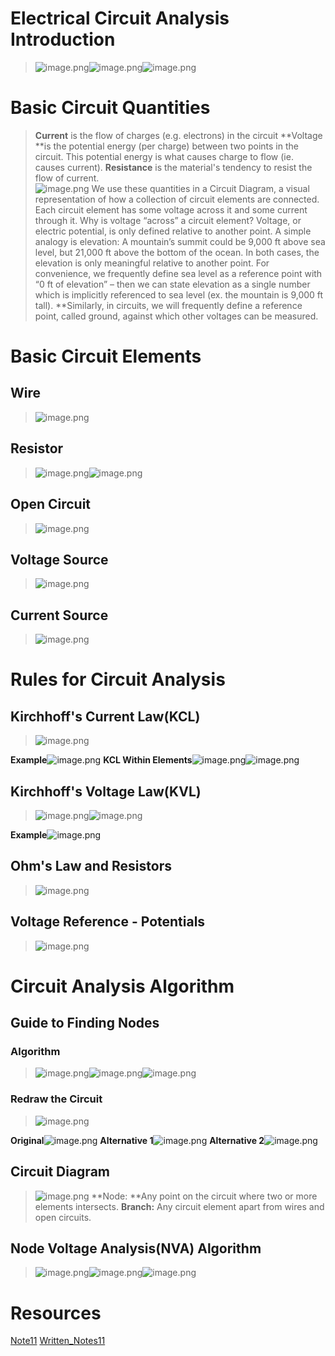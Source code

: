 
# Electrical Circuit Analysis Introduction
> ![image.png](1_Circuit_Analysis_Node_Voltage.assets/20230302_1059197671.png)![image.png](1_Circuit_Analysis_Node_Voltage.assets/20230302_1059198617.png)![image.png](1_Circuit_Analysis_Node_Voltage.assets/20230302_1059191750.png)



# Basic Circuit Quantities
> **Current** is the flow of charges (e.g. electrons) in the circuit
> **Voltage **is the potential energy (per charge) between two points in the circuit. This potential energy is what causes charge to flow (ie. causes current). 
> **Resistance** is the material's tendency to resist the flow of current.  
> ![image.png](1_Circuit_Analysis_Node_Voltage.assets/20230302_1059209763.png)
> We use these quantities in a Circuit Diagram, a visual representation of how a collection of circuit elements are connected. Each circuit element has some voltage across it and some current through it. 
> Why is voltage “across” a circuit element? 
> Voltage, or electric potential, is only defined relative to another point. A simple analogy is elevation: A mountain’s summit could be 9,000 ft above sea level, but 21,000 ft above the bottom of the ocean. In both cases, the elevation is only meaningful relative to another point. 
> For convenience, we frequently define sea level as a reference point with “0 ft of elevation” – then we can state elevation as a single number which is implicitly referenced to sea level (ex. the mountain is 9,000 ft tall). 
> **Similarly, in circuits, we will frequently define a reference point, called ground, against which other voltages can be measured.  



# Basic Circuit Elements
## Wire
> ![image.png](1_Circuit_Analysis_Node_Voltage.assets/20230302_1059201190.png)



## Resistor
> ![image.png](1_Circuit_Analysis_Node_Voltage.assets/20230302_1059209120.png)![image.png](1_Circuit_Analysis_Node_Voltage.assets/20230302_1059209688.png)



## Open Circuit
> ![image.png](1_Circuit_Analysis_Node_Voltage.assets/20230302_1059207833.png)



## Voltage Source
> ![image.png](1_Circuit_Analysis_Node_Voltage.assets/20230302_1059205481.png)


## Current Source
> ![image.png](1_Circuit_Analysis_Node_Voltage.assets/20230302_1059208110.png)



# Rules for Circuit Analysis
## Kirchhoff's Current Law(KCL)
> ![image.png](1_Circuit_Analysis_Node_Voltage.assets/20230302_1059205732.png)

**Example**![image.png](1_Circuit_Analysis_Node_Voltage.assets/20230302_1059219049.png)
**KCL Within Elements**![image.png](1_Circuit_Analysis_Node_Voltage.assets/20230302_1059219124.png)![image.png](1_Circuit_Analysis_Node_Voltage.assets/20230302_1059219617.png)

## Kirchhoff's Voltage Law(KVL)
> ![image.png](1_Circuit_Analysis_Node_Voltage.assets/20230302_1059218164.png)![image.png](1_Circuit_Analysis_Node_Voltage.assets/20230302_1059214072.png)

**Example**![image.png](1_Circuit_Analysis_Node_Voltage.assets/20230302_1059221435.png)


## Ohm's Law and Resistors
> ![image.png](1_Circuit_Analysis_Node_Voltage.assets/20230302_1059222916.png)



## Voltage Reference - Potentials
> ![image.png](1_Circuit_Analysis_Node_Voltage.assets/20230302_1059221250.png)






# Circuit Analysis Algorithm
## Guide to Finding Nodes
### Algorithm
> ![image.png](1_Circuit_Analysis_Node_Voltage.assets/20230302_1059222433.png)![image.png](1_Circuit_Analysis_Node_Voltage.assets/20230302_1059232459.png)![image.png](1_Circuit_Analysis_Node_Voltage.assets/20230302_1059239651.png)



### Redraw the Circuit
> ![image.png](1_Circuit_Analysis_Node_Voltage.assets/20230302_1059233321.png)

**Original**![image.png](1_Circuit_Analysis_Node_Voltage.assets/20230302_1059231091.png)
**Alternative 1**![image.png](1_Circuit_Analysis_Node_Voltage.assets/20230302_1059234497.png)
**Alternative 2**![image.png](1_Circuit_Analysis_Node_Voltage.assets/20230302_1059234484.png)

## Circuit Diagram
> ![image.png](1_Circuit_Analysis_Node_Voltage.assets/20230302_1059249450.png)
> **Node: **Any point on the circuit where two or more elements intersects.
> **Branch:** Any circuit element apart from wires and open circuits.




## Node Voltage Analysis(NVA) Algorithm
> ![image.png](1_Circuit_Analysis_Node_Voltage.assets/20230302_1059248490.png)![image.png](1_Circuit_Analysis_Node_Voltage.assets/20230302_1059256100.png)![image.png](1_Circuit_Analysis_Node_Voltage.assets/20230302_1059252855.png)



# Resources
[Note11](Typed_notes_pdf/Note11.pdf)
[Written_Notes11](Typed_notes_pdf/Written_Notes11.pdf)
